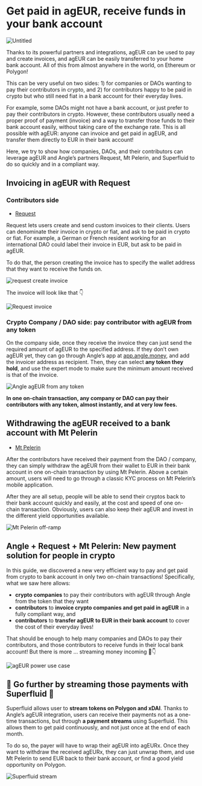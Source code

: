 # Get paid in agEUR, receive funds in your bank account

![Untitled](/.gitbook/assets/angle-borrowmodulewp-announcement-light.png)

Thanks to its powerful partners and integrations, agEUR can be used to pay and create invoices, and agEUR can be easily transferred to your home bank account. All of this from almost anywhere in the world, on Ethereum or Polygon!

This can be very useful on two sides: 1) for companies or DAOs wanting to pay their contributors in crypto, and 2) for contributors happy to be paid in crypto but who still need fiat in a bank account for their everyday lives. 

For example, some DAOs might not have a bank account, or just prefer to pay their contributors in crypto. However, these contributors usually need a proper proof of payment (invoice) and a way to transfer those funds to their bank account easily, without taking care of the exchange rate. This is all possible with agEUR: anyone can invoice and get paid in agEUR, and transfer them directly to EUR in their bank account!

Here, we try to show how companies, DAOs, and their contributors can leverage agEUR and Angle’s partners  Request, Mt Pelerin, and Superfluid to do so quickly and in a compliant way. 

## Invoicing in agEUR with Request

### Contributors side

- [Request](https://app.request.finance/)

Request lets users create and send custom invoices to their clients. Users can denominate their invoice in crypto or fiat, and ask to be paid in crypto or fiat. For example, a German or French resident working for an international DAO could label their invoice in EUR, but ask to be paid in agEUR. 

To do that, the person creating the invoice has to specify the wallet address that they want to receive the funds on. 

![request create invoice](/.gitbook/assets/request-create-invoice.png)

The invoice will look like that 👇

![Request invoice](/.gitbook/assets/request-invoice.png)

### Crypto Company / DAO side: pay contributor with agEUR from any token

On the company side, once they receive the invoice they can just send the required amount of agEUR to the specified address. If they don’t own agEUR yet, they can go through Angle’s app at [app.angle.money](http://app.angle.money), and add the invoicer address as recipient. Then, they can select **any token they hold**, and use the expert mode to make sure the minimum amount received is that of the invoice.

![Angle agEUR from any token](/.gitbook/assets/angle-token-to-ageur.png)

**In one on-chain transaction, any company or DAO can pay their contributors with any token, almost instantly, and at very low fees.** 

## Withdrawing the agEUR received to a bank account with Mt Pelerin

- [Mt Pelerin](https://www.mtpelerin.com/sell-crypto)

After the contributors have received their payment from the DAO / company, they can simply withdraw the agEUR from their wallet to EUR in their bank account in one on-chain transaction by using Mt Pelerin. Above a certain amount, users will need to go through a classic KYC process on Mt Pelerin’s mobile application. 

After they are all setup, people will be able to send their cryptos back to their bank account quickly and easily, at the cost and speed of one on-chain transaction. Obviously, users can also keep their agEUR and invest in the different yield opportunities available. 

![Mt Pelerin off-ramp](/.gitbook/assets/mtpelerin-offramp.png)

## Angle + Request + Mt Pelerin: New payment solution for people in crypto

In this guide, we discovered a new very efficient way to pay and get paid from crypto to bank account in only two on-chain transactions! Specifically, what we saw here allows: 

- **crypto** **companies** to pay their contributors with agEUR through Angle from the token that they want
- **contributors** to **invoice crypto companies and get paid in agEUR** in a fully compliant way, and
- **contributors** to **transfer agEUR** **to EUR in their bank account** to cover the cost of their everyday lives!

That should be enough to help many companies and DAOs to pay their contributors, and those contributors to receive funds in their local bank account! But there is more ... streaming money incoming 💸👇

![agEUR power use case](/.gitbook/assets/agEUR%20power%20use%20case.png)

## 💸 Go further by streaming those payments with Superfluid 💸

Superfluid allows user to **stream tokens on Polygon and xDAI**. Thanks to Angle’s agEUR integration, users can receive their payments not as a one-time transactions, but through **a payment streams** using Superfluid. This allows them to get paid continuously, and not just once at the end of each month. 

To do so, the payer will have to wrap their agEUR into agEURx. Once they want to withdraw the received agEURx, they can just unwrap them, and use Mt Pelerin to send EUR back to their bank account, or find a good yield opportunity on Polygon. 

![Superfluid stream](../.gitbook/assets/superfluid-stream.png)